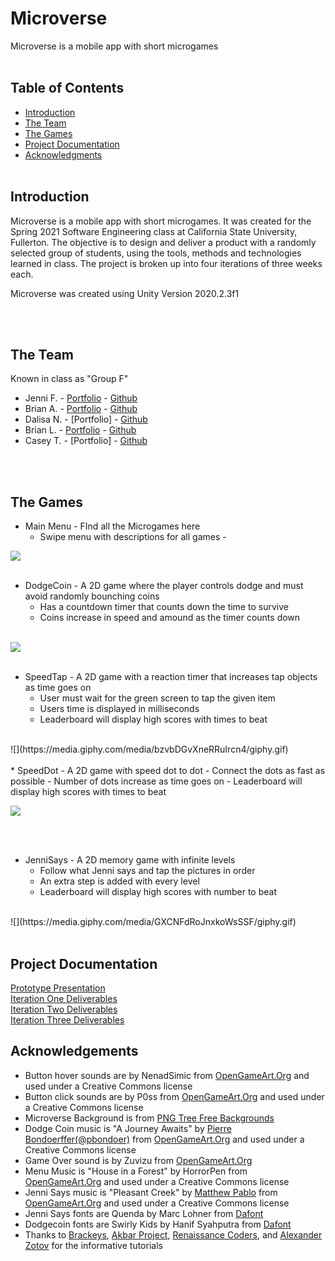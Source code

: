 # Microverse <br>

Microverse is a mobile app with short microgames
<br><br>

## Table of Contents <br>

* [Introduction](#Introduction)
* [The Team](#Team)
* [The Games](#Games)
* [Project Documentation](#Docs)
* [Acknowledgments](#Ack)
<br><br>

## Introduction <a name="Introduction"></a> <br>

Microverse is a mobile app with short microgames. It was created for the Spring 2021 Software Engineering class at California State University, Fullerton. The objective is to design and deliver a product with a randomly selected group of students, using the tools, methods and technologies learned in class. The project is broken up into four iterations of three weeks each. 

Microverse was created using Unity Version 2020.2.3f1

<br><br>

## The Team <a name="Team"></a> <br>
Known in class as "Group F"
* Jenni F. - [Portfolio](https://jennithe.dev/) - [Github](www.github.com/JenniTheDev)
* Brian A. - [Portfolio](https://altbrian379.github.io/) - [Github](https://github.com/AltBrian379)
* Dalisa N. - [Portfolio] - [Github](https://github.com/DalisaNguyen)
* Brian L. - [Portfolio](https://brianlandaverde.weebly.com/) - [Github](https://github.com/BrianLan55)
* Casey T. - [Portfolio] - [Github](https://github.com/CaseyTea)


<br><br>

## The Games <a name="Games"></a> <br>
* Main Menu - FInd all the Microgames here
  - Swipe menu with descriptions for all games 
  -<br>
 
 ![](https://media.giphy.com/media/T7JZIbvr6aluCbcP5S/giphy.gif)
<br><br>

* DodgeCoin - A 2D game where the player controls dodge and must avoid randomly bounching coins
  - Has a countdown timer that counts down the time to survive
  - Coins increase in speed and amound as the timer counts down
  <br> 
  
![](https://media.giphy.com/media/ScIXHCBkOcH0T36bdK/giphy.gif)
<br><br>

* SpeedTap - A 2D game with a reaction timer that increases tap objects as time goes on
  - User must wait for the green screen to tap the given item
  - Users time is displayed in milliseconds
  - Leaderboard will display high scores with times to beat
<br>
![](https://media.giphy.com/media/bzvbDGvXneRRuIrcn4/giphy.gif)
<br><br>
* SpeedDot - A 2D game with speed dot to dot
  - Connect the dots as fast as possible
  - Number of dots increase as time goes on
  - Leaderboard will display high scores with times to beat
  <br>
  
  ![](https://media.giphy.com/media/HMIJYp6Ubj09ahfceE/giphy.gif)
  
<br><br>
* JenniSays - A 2D memory game with infinite levels 
  - Follow what Jenni says and tap the pictures in order
  - An extra step is added with every level
  - Leaderboard will display high scores with number to beat
<br>
![](https://media.giphy.com/media/GXCNFdRoJnxkoWsSSF/giphy.gif)
<br><br>


## Project Documentation <a name="Docs"></a> <br>
[Prototype Presentation](https://jennithe.dev/Microverse/Documentation/PrototypeSlides.pdf "Slides from our prototype presentation") <br>
[Iteration One Deliverables](https://jennithe.dev/Microverse/Documentation/IterationOne.pdf "Notes from what we did for Iteration One of four") <br>
[Iteration Two Deliverables](https://jennithe.dev/Microverse/Documentation/IterationTwo.pdf "Notes from what we did for Iteration Two of four") <br>
[Iteration Three Deliverables](https://jennithe.dev/Microverse/Documentation/IterationThree.pdf "Notes from what we did for Iteration Three of four") <br>

## Acknowledgements <a name="Ack"></a> <br>
- Button hover sounds are by NenadSimic from [OpenGameArt.Org](https://opengameart.org/content/menu-selection-click) and used under a Creative Commons license<br>
- Button click sounds are by P0ss from [OpenGameArt.Org](https://opengameart.org/content/interface-sounds-starter-pack) and used under a Creative Commons license <br>
- Microverse Background is from [PNG Tree Free Backgrounds](https://pngtree.com/freebackground/fantasy-cartoon-expanses-star-sea-galaxy-planet-cure-illustration-background_929872.html) <br>
- Dodge Coin music is "A Journey Awaits" by [Pierre Bondoerffer(@pbondoer)](https://twitter.com/pbondoer) from [OpenGameArt.Org](https://opengameart.org/content/a-journey-awaits) and used under a Creative Commons license <br>
- Game Over sound is by Zuvizu from [OpenGameArt.Org](https://opengameart.org/content/game-over-0) 
- Menu Music is "House in a Forest" by HorrorPen from [OpenGameArt.Org](https://opengameart.org/content/loop-house-in-a-forest) and used under a Creative Commons license<br>
- Jenni Says music is "Pleasant Creek" by [Matthew Pablo](http://www.matthewpablo.com) from [OpenGameArt.Org](https://opengameart.org/content/pleasant-creek) and used under a Creative Commons license<br>
- Jenni Says fonts are Quenda by Marc Lohner from [Dafont](https://www.dafont.com/quenda.font)
- Dodgecoin fonts are Swirly Kids by Hanif Syahputra from [Dafont](https://www.dafont.com/swirly-kids.font)
- Thanks to [Brackeys](https://www.youtube.com/watch?v=zc8ac_qUXQY&t=1s), [Akbar Project](https://www.youtube.com/watch?v=GURPmGoAOoM), [Renaissance Coders](https://www.youtube.com/watch?v=1h2yStilBWU&t=213s), and [Alexander Zotov](https://www.youtube.com/watch?v=ST7BAqV-1ow) for the informative tutorials
